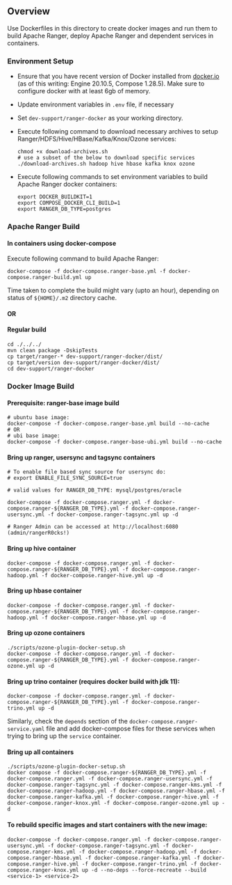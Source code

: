 <!---
Licensed to the Apache Software Foundation (ASF) under one
or more contributor license agreements.  See the NOTICE file
distributed with this work for additional information
regarding copyright ownership.  The ASF licenses this file
to you under the Apache License, Version 2.0 (the
"License"); you may not use this file except in compliance
with the License.  You may obtain a copy of the License at

  http://www.apache.org/licenses/LICENSE-2.0

Unless required by applicable law or agreed to in writing,
software distributed under the License is distributed on an
"AS IS" BASIS, WITHOUT WARRANTIES OR CONDITIONS OF ANY
KIND, either express or implied.  See the License for the
specific language governing permissions and limitations
under the License.
-->

## Overview

Use Dockerfiles in this directory to create docker images and run them to build Apache Ranger, deploy Apache Ranger and dependent services in containers.

### Environment Setup

- Ensure that you have recent version of Docker installed from [docker.io](http://www.docker.io) (as of this writing: Engine 20.10.5, Compose 1.28.5).
   Make sure to configure docker with at least 6gb of memory.

- Update environment variables in ```.env``` file, if necessary

- Set ```dev-support/ranger-docker``` as your working directory.

- Execute following command to download necessary archives to setup Ranger/HDFS/Hive/HBase/Kafka/Knox/Ozone services:
   ~~~
   chmod +x download-archives.sh
   # use a subset of the below to download specific services
   ./download-archives.sh hadoop hive hbase kafka knox ozone
   ~~~

- Execute following commands to set environment variables to build Apache Ranger docker containers:
   ~~~
   export DOCKER_BUILDKIT=1
   export COMPOSE_DOCKER_CLI_BUILD=1
   export RANGER_DB_TYPE=postgres
   ~~~

### Apache Ranger Build

#### In containers using docker-compose

Execute following command to build Apache Ranger:
~~~
docker-compose -f docker-compose.ranger-base.yml -f docker-compose.ranger-build.yml up
~~~
Time taken to complete the build might vary (upto an hour), depending on status of ```${HOME}/.m2``` directory cache.  


#### OR
#### Regular build

~~~
cd ./../../
mvn clean package -DskipTests
cp target/ranger-* dev-support/ranger-docker/dist/
cp target/version dev-support/ranger-docker/dist/
cd dev-support/ranger-docker
~~~

### Docker Image Build

#### Prerequisite: ranger-base image build
~~~
# ubuntu base image:
docker-compose -f docker-compose.ranger-base.yml build --no-cache
# OR
# ubi base image:
docker-compose -f docker-compose.ranger-base-ubi.yml build --no-cache
~~~
#### Bring up ranger, usersync and tagsync containers
~~~
# To enable file based sync source for usersync do:
# export ENABLE_FILE_SYNC_SOURCE=true

# valid values for RANGER_DB_TYPE: mysql/postgres/oracle

docker-compose -f docker-compose.ranger.yml -f docker-compose.ranger-${RANGER_DB_TYPE}.yml -f docker-compose.ranger-usersync.yml -f docker-compose.ranger-tagsync.yml up -d

# Ranger Admin can be accessed at http://localhost:6080 (admin/rangerR0cks!)
~~~
#### Bring up hive container
~~~
docker-compose -f docker-compose.ranger.yml -f docker-compose.ranger-${RANGER_DB_TYPE}.yml -f docker-compose.ranger-hadoop.yml -f docker-compose.ranger-hive.yml up -d
~~~
#### Bring up hbase container
~~~
docker-compose -f docker-compose.ranger.yml -f docker-compose.ranger-${RANGER_DB_TYPE}.yml -f docker-compose.ranger-hadoop.yml -f docker-compose.ranger-hbase.yml up -d
~~~
#### Bring up ozone containers
~~~
./scripts/ozone-plugin-docker-setup.sh
docker-compose -f docker-compose.ranger.yml -f docker-compose.ranger-${RANGER_DB_TYPE}.yml -f docker-compose.ranger-ozone.yml up -d
~~~
#### Bring up trino container (requires docker build with jdk 11):
~~~
docker-compose -f docker-compose.ranger.yml -f docker-compose.ranger-${RANGER_DB_TYPE}.yml -f docker-compose.ranger-trino.yml up -d
~~~
Similarly, check the `depends` section of the `docker-compose.ranger-service.yaml` file and add docker-compose files for these services when trying to bring up the `service` container.

#### Bring up all containers
~~~
./scripts/ozone-plugin-docker-setup.sh
docker compose -f docker-compose.ranger-${RANGER_DB_TYPE}.yml -f docker-compose.ranger.yml -f docker-compose.ranger-usersync.yml -f docker-compose.ranger-tagsync.yml -f docker-compose.ranger-kms.yml -f docker-compose.ranger-hadoop.yml -f docker-compose.ranger-hbase.yml -f docker-compose.ranger-kafka.yml -f docker-compose.ranger-hive.yml -f docker-compose.ranger-knox.yml -f docker-compose.ranger-ozone.yml up -d
~~~
          
#### To rebuild specific images and start containers with the new image:
~~~
docker-compose -f docker-compose.ranger.yml -f docker-compose.ranger-usersync.yml -f docker-compose.ranger-tagsync.yml -f docker-compose.ranger-kms.yml -f docker-compose.ranger-hadoop.yml -f docker-compose.ranger-hbase.yml -f docker-compose.ranger-kafka.yml -f docker-compose.ranger-hive.yml -f docker-compose.ranger-trino.yml -f docker-compose.ranger-knox.yml up -d --no-deps --force-recreate --build <service-1> <service-2>
~~~
